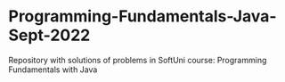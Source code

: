 # Programming-Fundamentals-Java-Sept-2022
Repository with solutions of problems in SoftUni course: Programming Fundamentals with Java
